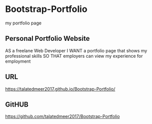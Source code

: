 # Bootstrap-Portfolio
my portfolio page

## Personal Portfolio Website

AS a freelane Web Developer
I WANT a portfolio page that shows my professional skills
SO THAT employers can view my experience for employment


## URL
https://talatedmeer2017.github.io/Bootstrap-Portfolio/

## GitHUB
https://github.com/talatedmeer2017/Bootstrap-Portfolio